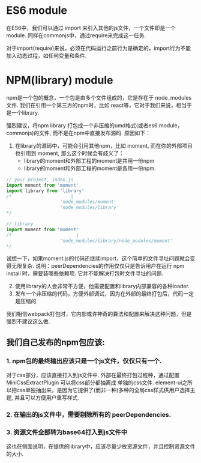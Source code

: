 # ES6 module
在ES6中，我们可以通过 import 来引入其他的js文件，一个文件即是一个module.
同样在commonjs中，通过require来完成这一任务.

对于import(require)来说，必须在代码运行之前行为是确定的，import行为不能加入动态过程，如任何变量和条件.

# NPM(library) module
npm是一个包的概念，一个包是由多个文件组成的，它是存在于 node_modules 文件.
我们在引用一个第三方的npm时，比如 react等，它对于我们来说，相当于是一个library.

强烈建议，将npm library 打包成一个非压缩的umd格式(或者es6 module，commonjs)的文件, 而不是在npm中直接发布源码.
原因如下：
1. 在library的源码中，可能会引用其他npm，比如 moment, 而在你的外部项目也引用到 moment, 那么这个时候会有歧义了：
    * library的moment和外部工程的moment是共用一份npm
    * library的moment和外部工程的moment是各用一份npm.
```js
// your project, index.js
import moment from 'moment'
import library from 'library'
/*                      |
                    'node_modules/moment'
                    'node_modules/library'
*/

// library
import moment from 'moment'
/*                        |
                    'node_modules/library/node_modules/moment'
*/
```
试想一下，如果moment.js的代码还继续import，这个简单的文件寻址问题就会变得无限复杂.
说明：peerDependencies的作用仅仅只是告诉用户在运行 npm install 时，需要装哪些依赖项.
它并不能解决打包时文件寻址的问题.

2. 使用library的人会非常不方便，他需要配置和library内部兼容的各种loader.
3. 发布一个非压缩的代码，方便外部调试，因为在外部的最终打包后，代码一定是压缩的.

我们相信webpack打包时，它内部或许神奇的算法和配置来解决这种问题，但是强烈不建议这么做.

## 我们自己发布的npm包应该:
### 1. npm包的最终输出应该只是一个js文件，仅仅只有一个.
对于css部分，应该直接打入到js文件中.
外部在最终打包过程种，通过配置 MiniCssExtractPlugin 可以将css部分都抽离成 单独的css文件.
element-ui之所以把css单独抽出来，是因为它提供了(而非一种)多种的全局css样式供用户选择主题, 并且可以方便用户重写样式.
### 2. 在输出的js文件中，需要剔除所有的 peerDependencies.
### 3. 资源文件全部转为base64打入到js文件中
这也在侧面说明，在提供的library中，应该尽量少放资源文件，并且控制资源文件的大小.
